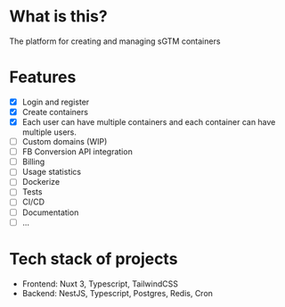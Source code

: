# What is this?

The platform for creating and managing sGTM containers

# Features
  - [x] Login and register
  - [x] Create containers
  - [x] Each user can have multiple containers and each container can have multiple users.
  - [ ] Custom domains (WIP)
  - [ ] FB Conversion API integration
  - [ ] Billing
  - [ ] Usage statistics
  - [ ] Dockerize
  - [ ] Tests
  - [ ] CI/CD
  - [ ] Documentation
  - [ ] ...

# Tech stack of projects
  - Frontend: Nuxt 3, Typescript, TailwindCSS
  - Backend: NestJS, Typescript, Postgres, Redis, Cron
